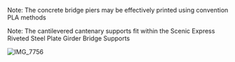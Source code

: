 Note: The concrete bridge piers may be effectively printed using convention PLA methods

Note: The cantilevered cantenary supports fit within the Scenic Express Riveted Steel Plate Girder Bridge Supports

![IMG_7756](https://github.com/user-attachments/assets/435f4b36-5bd6-4774-9301-2daac66327e3)

